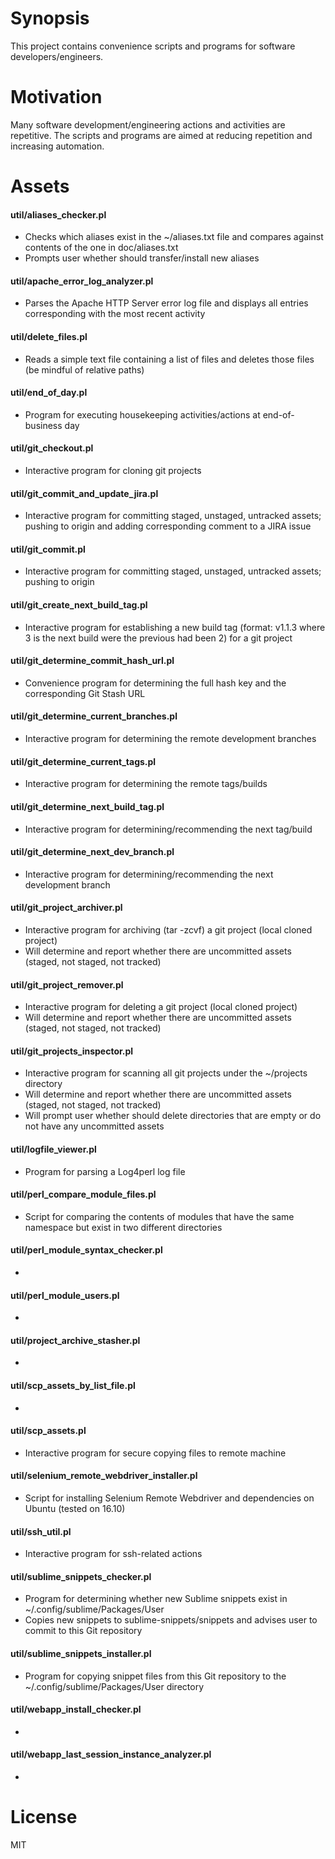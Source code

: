 # Synopsis

This project contains convenience scripts and programs for software developers/engineers.

# Motivation

Many software development/engineering actions and activities are repetitive.
The scripts and programs are aimed at reducing repetition and increasing automation. 

# Assets

#### util/aliases_checker.pl 

* Checks which aliases exist in the ~/aliases.txt file and compares against contents of the one in doc/aliases.txt
* Prompts user whether should transfer/install new aliases

#### util/apache_error_log_analyzer.pl

* Parses the Apache HTTP Server error log file and displays all entries corresponding with the most recent activity

#### util/delete_files.pl

* Reads a simple text file containing a list of files and deletes those files (be mindful of relative paths)

#### util/end_of_day.pl

* Program for executing housekeeping activities/actions at end-of-business day

#### util/git_checkout.pl

* Interactive program for cloning git projects

#### util/git_commit_and_update_jira.pl

* Interactive program for committing staged, unstaged, untracked assets; pushing to origin and adding corresponding comment to a JIRA issue

#### util/git_commit.pl

* Interactive program for committing staged, unstaged, untracked assets; pushing to origin 

#### util/git_create_next_build_tag.pl

* Interactive program for establishing a new build tag (format: v1.1.3 where 3 is the next build were the previous had been 2) for a git project

#### util/git_determine_commit_hash_url.pl

* Convenience program for determining the full hash key and the corresponding Git Stash URL

#### util/git_determine_current_branches.pl

* Interactive program for determining the remote development branches 

#### util/git_determine_current_tags.pl

* Interactive program for determining the remote tags/builds 

#### util/git_determine_next_build_tag.pl

* Interactive program for determining/recommending the next tag/build

#### util/git_determine_next_dev_branch.pl

* Interactive program for determining/recommending the next development branch 

#### util/git_project_archiver.pl

* Interactive program for archiving (tar -zcvf) a git project (local cloned project)
* Will determine and report whether there are uncommitted assets (staged, not staged, not tracked)

#### util/git_project_remover.pl

* Interactive program for deleting a git project (local cloned project)
* Will determine and report whether there are uncommitted assets (staged, not staged, not tracked)

#### util/git_projects_inspector.pl

* Interactive program for scanning all git projects under the ~/projects directory
* Will determine and report whether there are uncommitted assets (staged, not staged, not tracked)
* Will prompt user whether should delete directories that are empty or do not have any uncommitted assets

#### util/logfile_viewer.pl

* Program for parsing a Log4perl log file

#### util/perl_compare_module_files.pl

* Script for comparing the contents of modules that have the same namespace but exist in two different directories

#### util/perl_module_syntax_checker.pl

*

#### util/perl_module_users.pl

*

#### util/project_archive_stasher.pl

*

#### util/scp_assets_by_list_file.pl

*

#### util/scp_assets.pl

* Interactive program for secure copying files to remote machine

#### util/selenium_remote_webdriver_installer.pl

* Script for installing Selenium Remote Webdriver and dependencies on Ubuntu (tested on 16.10)

#### util/ssh_util.pl

* Interactive program for ssh-related actions

#### util/sublime_snippets_checker.pl

* Program for determining whether new Sublime snippets exist in ~/.config/sublime/Packages/User
* Copies new snippets to sublime-snippets/snippets and advises user to commit to this Git repository

#### util/sublime_snippets_installer.pl

* Program for copying snippet files from this Git repository to the ~/.config/sublime/Packages/User directory

#### util/webapp_install_checker.pl

*

#### util/webapp_last_session_instance_analyzer.pl


*

# License

MIT
